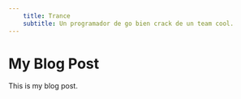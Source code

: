 ```yaml
---
    title: Trance
    subtitle: Un programador de go bien crack de un team cool.
---
```

# My Blog Post
This is my blog post.
